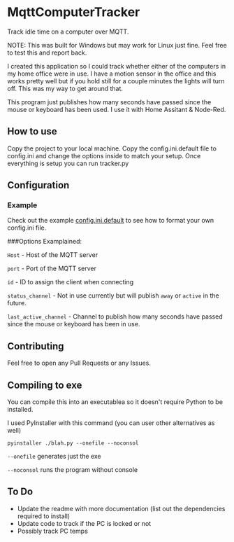 # MqttComputerTracker
Track idle time on a computer over MQTT.

NOTE: This was built for Windows but may work for Linux just fine. Feel free to test this and report back.

I created this application so I could track whether either of the computers in my home office were in use. I have a motion sensor in the office and this works pretty well but if you hold still for a couple minutes the lights will turn off. This was my way to get around that.

This program just publishes how many seconds have passed since the mouse or keyboard has been used. I use it with Home Assitant & Node-Red.


## How to use
Copy the project to your local machine. Copy the config.ini.default file to config.ini and change the options inside to match your setup. Once everything is setup you can run tracker.py

## Configuration

### Example
Check out the example [config.ini.default](config.ini.default) to see how to format your own config.ini file.

###Options Examplained:

`Host` - Host of the MQTT server

`port` - Port of the MQTT server

`id` - ID to assign the client when connecting

`status_channel` - Not in use currently but will publish `away` or `active` in the future.

`last_active_channel` - Channel to publish how many seconds have passed since the mouse or keyboard has been in use.

## Contributing
Feel free to open any Pull Requests or any Issues.

## Compiling to exe

You can compile this into an executablea so it doesn't require Python to be installed. 

I used PyInstaller with this command (you  can user other alternatives as well)
```
pyinstaller ./blah.py --onefile --noconsol
```
`--onefile` generates just the exe

`--noconsol` runs the program without console

## To Do
- Update the readme with more documentation (list out the dependencies required to install)
- Update code to track if the PC is locked or not
- Possibly track PC temps